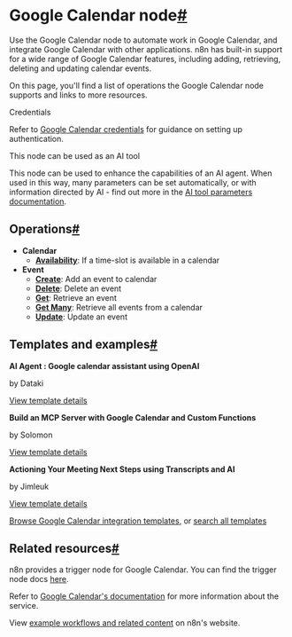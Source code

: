 [](https://github.com/n8n-io/n8n-docs/edit/main/docs/integrations/builtin/app-nodes/n8n-nodes-base.googlecalendar/index.md "Edit this page")

# Google Calendar node[#](#google-calendar-node "Permanent link")

Use the Google Calendar node to automate work in Google Calendar, and integrate Google Calendar with other applications. n8n has built-in support for a wide range of Google Calendar features, including adding, retrieving, deleting and updating calendar events.

On this page, you'll find a list of operations the Google Calendar node supports and links to more resources.

Credentials

Refer to [Google Calendar credentials](../../credentials/google/) for guidance on setting up authentication.

This node can be used as an AI tool

This node can be used to enhance the capabilities of an AI agent. When used in this way, many parameters can be set automatically, or with information directed by AI - find out more in the [AI tool parameters documentation](../../../../advanced-ai/examples/using-the-fromai-function/).

## Operations[#](#operations "Permanent link")

*   **Calendar**
    *   [**Availability**](calendar-operations/#availability): If a time-slot is available in a calendar
*   **Event**
    *   [**Create**](event-operations/#create): Add an event to calendar
    *   [**Delete**](event-operations/#delete): Delete an event
    *   [**Get**](event-operations/#get): Retrieve an event
    *   [**Get Many**](event-operations/#get-many): Retrieve all events from a calendar
    *   [**Update**](event-operations/#update): Update an event

## Templates and examples[#](#templates-and-examples "Permanent link")

**AI Agent : Google calendar assistant using OpenAI**

by Dataki

[View template details](https://n8n.io/workflows/2703-ai-agent-google-calendar-assistant-using-openai/)

**Build an MCP Server with Google Calendar and Custom Functions**

by Solomon

[View template details](https://n8n.io/workflows/3514-build-an-mcp-server-with-google-calendar-and-custom-functions/)

**Actioning Your Meeting Next Steps using Transcripts and AI**

by Jimleuk

[View template details](https://n8n.io/workflows/2328-actioning-your-meeting-next-steps-using-transcripts-and-ai/)

[Browse Google Calendar integration templates](https://n8n.io/integrations/google-calendar/), or [search all templates](https://n8n.io/workflows/)

## Related resources[#](#related-resources "Permanent link")

n8n provides a trigger node for Google Calendar. You can find the trigger node docs [here](../../trigger-nodes/n8n-nodes-base.googlecalendartrigger/).

Refer to [Google Calendar's documentation](https://developers.google.com/calendar/api/v3/reference) for more information about the service.

View [example workflows and related content](https://n8n.io/integrations/google-calendar/) on n8n's website.